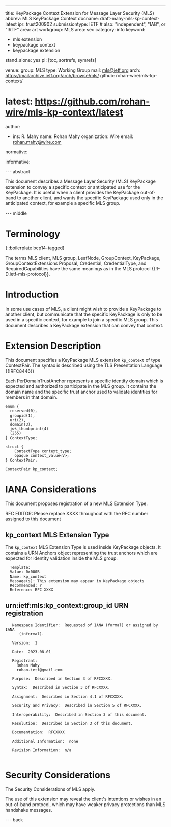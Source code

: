 ---
title: KeyPackage Context Extension for Message Layer Security (MLS)
abbrev: MLS KeyPackage Context
docname: draft-mahy-mls-kp-context-latest
ipr: trust200902
submissiontype: IETF  # also: "independent", "IAB", or "IRTF"
area: art
workgroup: MLS
area: sec
category: info
keyword:
 - mls extension
 - keypackage context
 - keypackage extension

stand_alone: yes
pi: [toc, sortrefs, symrefs]

venue:
  group: MLS
  type: Working Group
  mail: mls@ietf.org
  arch: https://mailarchive.ietf.org/arch/browse/mls/
  github: rohan-wire/mls-kp-context/
#  latest: https://github.com/rohan-wire/mls-kp-context/latest

author:
 -  ins: R. Mahy
    name: Rohan Mahy
    organization: Wire
    email: rohan.mahy@wire.com

normative:

informative:

--- abstract

This document describes a Message Layer Security (MLS) KeyPackage extension
to convey a specific context or anticipated use for the KeyPackage. It is useful
when a client provides the KeyPackage out-of-band to another client, and wants
the specific KeyPackage used only in the anticipated context, for example a
specific MLS group.

--- middle

# Terminology

{::boilerplate bcp14-tagged}

The terms MLS client, MLS group, LeafNode, GroupContext, KeyPackage,
GroupContextExtensions Proposal, Credential, CredentialType, and
RequiredCapabilities have the same meanings as in the MLS
protocol {{!I-D.ietf-mls-protocol}}.

# Introduction

In some use cases of MLS, a client might wish to provide a KeyPackage to
another client, but communicate that the specific KeyPackage is only to be
used in a specific context, for example to join a specific MLS group. This
document describes a KeyPackage extension that can convey that context.

# Extension Description

This document specifies a KeyPackage MLS extension `kp_context`
of type ContextPair. The syntax is described using
the TLS Presentation Language {{!RFC8446}}

Each PerDomainTrustAnchor represents a specific identity domain which is
expected and authorized to participate in the MLS group. It contains the
domain name and the specific trust anchor used to validate identities for
members in that domain.

~~~ tls-presentation
enum {
  reserved(0),
  groupid(1),
  uri(2),
  domain(3),
  jwk_thumbprint(4)
  (255)
} ContextType;

struct {
    ContextType context_type;
    opaque context_value<V>;
} ContextPair;

ContextPair kp_context;
~~~


# IANA Considerations

This document proposes registration of a new MLS Extension Type.

RFC EDITOR: Please replace XXXX throughout with the RFC number assigned to this document

## kp_context MLS Extension Type

The `kp_context` MLS Extension Type is used inside KeyPackage objects. It
contains a URN Anchors object representing the trust anchors which are expected
for identity validation inside the MLS group.

~~~~~~~~
  Template:
  Value: 0x000B
  Name: kp_context
  Message(s): This extension may appear in KeyPackage objects
  Recommended: Y
  Reference: RFC XXXX
~~~~~~~~

## urn:ietf:mls:kp_context:group_id URN registration

~~~
   Namespace Identifier:  Requested of IANA (formal) or assigned by IANA
      (informal).

   Version:  1

   Date:  2023-08-01

   Registrant:
     Rohan Mahy
     rohan.ietf@gmail.com

   Purpose:  Described in Section 3 of RFCXXXX.

   Syntax:  Described in Section 3 of RFCXXXX.

   Assignment:  Described in Section 4.1 of RFCXXXX.

   Security and Privacy:  Described in Section 5 of RFCXXXX.

   Interoperability:  Described in Section 3 of this document.

   Resolution:  Described in Section 3 of this document.

   Documentation:  RFCXXXX

   Additional Information:  none

   Revision Information:  n/a


~~~

# Security Considerations

The Security Considerations of MLS apply.

The use of this extension may reveal the client's intentions or wishes
in an out-of-band protocol, which may have weaker privacy protections than
MLS handshake messages.


--- back


